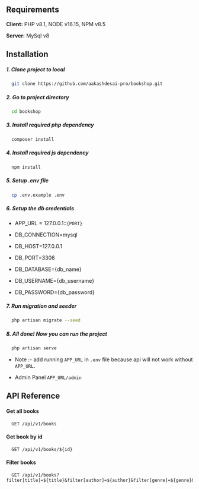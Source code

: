 
## Requirements

**Client:** PHP v8.1, NODE v16.15, NPM v8.5

**Server:** MySql v8


## Installation

##### 1. Clone project to local

```bash
  git clone https://github.com/aakashdesai-pro/bookshop.git
```
    

##### 2. Go to project directory

```bash
  cd bookshop
```


##### 3. Install required php dependency

```bash
  composer install
```

##### 4. Install required js dependency

```bash
  npm install
```

##### 5. Setup .env file

```bash
  cp .env.example .env
```

##### 6. Setup the db credentials
- APP_URL = 127.0.0.1::``{PORT}``

- DB_CONNECTION=mysql
- DB_HOST=127.0.0.1
- DB_PORT=3306
- DB_DATABASE={db_name}
- DB_USERNAME={db_username}
- DB_PASSWORD={db_password}

##### 7. Run migration and seeder

```bash
  php artisan migrate --seed
```

##### 8. All done! Now you can run the project

```bash
  php artisan serve
```
- Note :- add running ``APP_URL`` in ``.env`` file because api will not work without ``APP_URL``.

- Admin Panel ``APP_URL/admin``



## API Reference

#### Get all books

```http
  GET /api/v1/books
```

#### Get book by id

```http
  GET /api/v1/books/${id}
```

#### Filter books

```http
  GET /api/v1/books?filter[title]=${title}&filter[author]=${author}&filter[genre]=${genre}&filter[isbn]=${isbn}&filter[published]=${published}&filter[publisher]=${publisher}
```